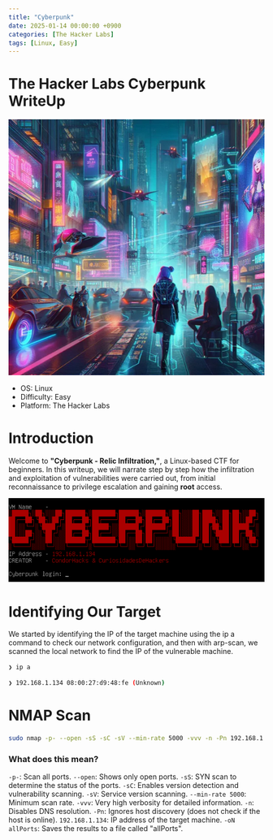 ```yaml
---
title: "Cyberpunk"
date: 2025-01-14 00:00:00 +0900
categories: [The Hacker Labs] 
tags: [Linux, Easy]
---
```


# The Hacker Labs Cyberpunk WriteUp

![cyberpunk](assets/img/pentest/cyberpunk.png)

- OS: Linux
- Difficulty: Easy
- Platform: The Hacker Labs

# Introduction

Welcome to **"Cyberpunk - Relic Infiltration,"**, a Linux-based CTF for beginners. In this writeup, we will narrate step by step how the infiltration and exploitation of vulnerabilities were carried out, from initial reconnaissance to privilege escalation and gaining **root** access.

![cyberpunk cmd](assets/img/pentest/cyberpunkcmd.png)

# Identifying Our Target

We started by identifying the IP of the target machine using the ip a command to check our network configuration, and then with arp-scan, we scanned the local network to find the IP of the vulnerable machine.

```bash
❯ ip a
```

```bash
❯ 192.168.1.134 08:00:27:d9:48:fe (Unknown)
```

# NMAP Scan

```bash
sudo nmap -p- --open -sS -sC -sV --min-rate 5000 -vvv -n -Pn 192.168.1.134 -oN allPorts
```

### What does this mean?

`-p-`: Scan all ports.
`--open`: Shows only open ports.
`-sS`: SYN scan to determine the status of the ports.
`-sC`: Enables version detection and vulnerability scanning.
`-sV`: Service version scanning.
`--min-rate 5000`: Minimum scan rate.
`-vvv`: Very high verbosity for detailed information.
`-n`: Disables DNS resolution.
`-Pn`: Ignores host discovery (does not check if the host is online).
`192.168.1.134`: IP address of the target machine.
`-oN allPorts`: Saves the results to a file called "allPorts".